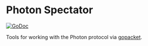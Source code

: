 # Photon Spectator

[![GoDoc](https://godoc.org/github.com/ao-data/photon_spectator?status.svg)](https://godoc.org/github.com/ao-data/photon_spectator)

Tools for working with the Photon protocol via [gopacket](https://github.com/google/gopacket).
